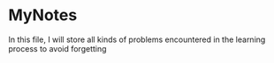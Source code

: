 # MyNotes
In this file, I will store all kinds of problems encountered in the learning process to avoid forgetting
